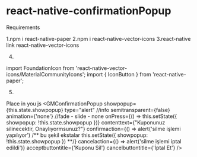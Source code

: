 # react-native-confirmationPopup

Requirements

1.npm i react-native-paper
2.npm i react-native-vector-icons
3.react-native link react-native-vector-icons

4.
import FoundationIcon from 'react-native-vector-icons/MaterialCommunityIcons';
import { IconButton } from 'react-native-paper';

5.
Place in you js
   <GMConfirmationPopup
                    showpopup={this.state.showpopup}
                    type="alert" //info
                    semitransparent={false}
                    animation={'none'} //fade - slide - none
                    onPress={() => this.setState({ showpopup: !this.state.showpopup })}
                    contenttext={"Kuponunuz silinecektir, Onaylıyormsunuz?"}
                    confirmaction={() => alert('silme işlemi yapılıyor') /** bu şekil ekstalar this.setState({ showpopup: !this.state.showpopup }) **/}
                    cancelaction={() => alert('silme işlemi iptal edildi')}
                    acceptbuttontitle={'Kuponu Sil'}
                    cancelbuttontitle={'İptal Et'} />
